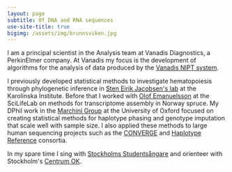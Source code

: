 ```yaml
---
layout: page
subtitle: Of DNA and RNA sequences
use-site-title: true
bigimg: /assets/img/brunnsviken.jpg
---
```


I am a principal scientist in the Analysis team at Vanadis Diagnostics, a PerkinElmer company. At Vanadis my focus is the development of algorithms for the analysis of data produced by the [Vanadis NIPT system](https://www.perkinelmer.com/uk/category/vanadis-nipt-system).

I previously developed statistical methods to investigate hematopoiesis through phylogenetic inference in [Sten Eirik Jacobsen's lab](https://ki.se/en/medh/sten-eirik-w-jacobsen-lab-hematopoietic-stem-cell-biology-group) at the Karolinska Institute. 
Before that I worked with [Olof Emanuelsson](https://www.scilifelab.se/researchers/olof-emanuelsson/)
at the SciLifeLab on methods for transcriptome
assembly in Norway spruce. My DPhil work in the [Marchini Group](https://jmarchini.org/)
at the University of Oxford focused on creating statistical methods for haplotype phasing and genotype imputation that scale well with sample size.  I also applied these methods to large human sequencing projects such as the [CONVERGE](http://www.well.ox.ac.uk/converge) and [Haplotype Reference](http://www.haplotype-reference-consortium.org/) consortia.

In my spare time I sing with [Stockholms Studentsångare](http://sssf.se/) and orienteer with Stockholm's [Centrum OK](http://www.centrumok.se/).
